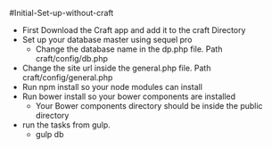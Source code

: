 #Initial-Set-up-without-craft

- First Download the Craft app and add it to the craft Directory
- Set up your database master using sequel pro
   -  Change the database name in the dp.php file. Path craft/config/db.php
- Change the site url inside the general.php file. Path craft/config/general.php
- Run npm install so your node modules can install
- Run bower install so your bower components are installed
  - Your Bower components directory should be inside the public directory
- run the tasks from gulp.
  - gulp db
